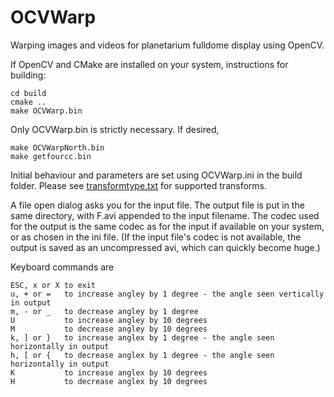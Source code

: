 # OCVWarp
Warping images and videos for planetarium fulldome display using OpenCV.

If OpenCV and CMake are installed on your system, instructions for building:

```
cd build
cmake ..
make OCVWarp.bin
```
Only OCVWarp.bin is strictly necessary. If desired, 
```
make OCVWarpNorth.bin
make getfourcc.bin
```
Initial behaviour and parameters are set using OCVWarp.ini in the build folder. Please see [transformtype.txt](https://github.com/hn-88/OCVWarp/blob/master/build/transformtype.txt) for supported transforms. 

A file open dialog asks you for the input file. The output file is put in the same directory, with F.avi appended to the input filename. The codec used for the output is the same codec as for the input if available on your system, or as chosen in the ini file. (If the input file's codec is not available, the output is saved as an uncompressed avi, which can quickly become huge.)

Keyboard commands are
```
ESC, x or X to exit
u, + or =   to increase angley by 1 degree - the angle seen vertically in output
m, - or _   to decrease angley by 1 degree 
U           to increase angley by 10 degrees
M           to decrease angley by 10 degrees
k, ] or }   to increase anglex by 1 degree - the angle seen horizontally in output
h, [ or {   to decrease anglex by 1 degree - the angle seen horizontally in output
K           to increase anglex by 10 degrees
H           to decrease anglex by 10 degrees
```

